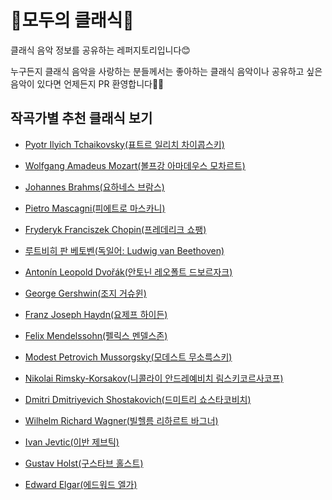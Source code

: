 # 🎵모두의 클래식🎺

클래식 음악 정보를 공유하는 레퍼지토리입니다😊

누구든지 클래식 음악을 사랑하는 분들께서는 좋아하는 클래식 음악이나 공유하고 싶은 음악이 있다면 언제든지 PR 환영합니다🙌🏻

## 작곡가별 추천 클래식 보기

- [Pyotr Ilyich Tchaikovsky(표트르 일리치 차이콥스키)](https://github.com/hshine1226/moc/blob/main/thcaikovsky.md)

- [Wolfgang Amadeus Mozart(볼프강 아마데우스 모차르트)](https://github.com/hshine1226/moc/blob/main/mozart.md)

- [Johannes Brahms(요하네스 브람스)](https://github.com/hshine1226/moc/blob/main/brahms.md)

- [Pietro Mascagni(피에트로 마스카니)](https://github.com/hshine1226/moc/blob/main/mascagni.md)

- [Fryderyk Franciszek Chopin(프레데리크 쇼팽)](https://github.com/hshine1226/moc/blob/main/chopin.md)

- [루트비히 판 베토벤(독일어: Ludwig van Beethoven)](https://github.com/hshine1226/moc/blob/main/beethoven.md)

- [Antonín Leopold Dvořák(안토닌 레오폴트 드보르자크)](https://github.com/hshine1226/moc/blob/main/dvorak.md)

- [George Gershwin(조지 거슈윈)](https://github.com/hshine1226/moc/blob/main/gershwin.md)

- [Franz Joseph Haydn(요제프 하이든)](https://github.com/hshine1226/moc/blob/main/haydn.md)

- [Felix Mendelssohn(펠릭스 멘델스존)](https://github.com/hshine1226/moc/blob/main/mendelssohn.md)

- [Modest Petrovich Mussorgsky(모데스트 무소륵스키)](https://github.com/hshine1226/moc/blob/main/mussorgsky.md)

- [Nikolai Rimsky-Korsakov(니콜라이 안드레예비치 림스키코르사코프)](https://github.com/hshine1226/moc/blob/main/rimsky.md)

- [Dmitri Dmitriyevich Shostakovich(드미트리 쇼스타코비치)](https://github.com/hshine1226/moc/blob/main/shostakovich.md)

- [Wilhelm Richard Wagner(빌헬름 리하르트 바그너)](https://github.com/hshine1226/moc/blob/main/wagner.md)

- [Ivan Jevtic(이반 제브틱)](https://github.com/hshine1226/moc/blob/main/jevtic.md)

- [Gustav Holst(구스타브 홀스트)](https://github.com/hshine1226/moc/blob/main/holst.md)

- [Edward Elgar(에드워드 엘가)](https://github.com/hshine1226/moc/blob/main/elgar.md)
